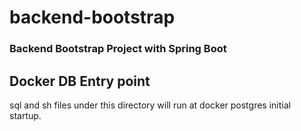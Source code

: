 # backend-bootstrap

### Backend Bootstrap Project with Spring Boot
## Docker DB Entry point

sql and sh files under this directory will run at docker postgres initial startup.